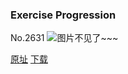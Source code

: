 ### Exercise Progression
No.2631
![图片不见了~~~](https://imgs.xkcd.com/comics/exercise_progression.png)

[原址](https://xkcd.com//2631) [下载](https://imgs.xkcd.com/comics/exercise_progression.png)

